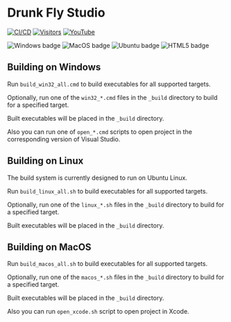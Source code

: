 
Drunk Fly Studio
================

[![CI/CD](https://github.com/drunkflystudio/drunkflystudio/actions/workflows/ci.yml/badge.svg)](https://github.com/drunkflystudio/drunkflystudio/actions/workflows/ci.yml)
[![Visitors](https://api.visitorbadge.io/api/visitors?path=https%3A%2F%2Fgithub.com%2Fdrunkflystudio%2Fdrunkflystudio&countColor=%230c7ebe&style=flat&labelStyle=none)](https://visitorbadge.io/status?path=https%3A%2F%2Fgithub.com%2Fdrunkflystudio%2Fdrunkflystudio)
[![YouTube](https://img.shields.io/badge/HTML5-E34F26?style=flat&logo=html5&logoColor=white)](https://youtube.com/drunkfly)

![Windows badge](https://custom-icon-badges.demolab.com/badge/Windows-0078D6?logo=windows11&logoColor=white)
![MacOS badge](https://img.shields.io/badge/macOS-000000?style=flat&logo=apple&logoColor=white)
![Ubuntu badge](https://img.shields.io/badge/Ubuntu-E95420?style=flat&logo=ubuntu&logoColor=white)
![HTML5 badge](https://img.shields.io/badge/HTML5-E34F26?style=flat&logo=html5&logoColor=white)

Building on Windows
-------------------

Run `build_win32_all.cmd` to build executables for all supported targets.

Optionally, run one of the `win32_*.cmd` files in the `_build` directory to build for a specified target.

Built executables will be placed in the `_build` directory.

Also you can run one of `open_*.cmd` scripts to open project
in the corresponding version of Visual Studio.

Building on Linux
-----------------

The build system is currently designed to run on Ubuntu Linux.

Run `build_linux_all.sh` to build executables for all supported targets.

Optionally, run one of the `linux_*.sh` files in the `_build` directory to build for a specified target.

Built executables will be placed in the `_build` directory.

Building on MacOS
-----------------

Run `build_macos_all.sh` to build executables for all supported targets.

Optionally, run one of the `macos_*.sh` files in the `_build` directory to build for a specified target.

Built executables will be placed in the `_build` directory.

Also you can run `open_xcode.sh` script to open project in Xcode.
